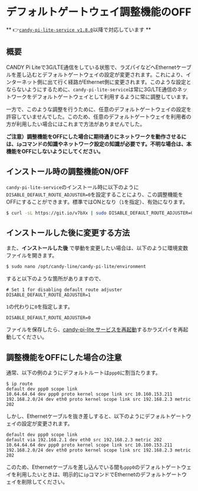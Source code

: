 <!-- toc -->

# デフォルトゲートウェイ調整機能のOFF

** 👉[`candy-pi-lite-service v1.8.0`](https://forums.candy-line.io/t/v1-8-0)以降で対応しています **

## 概要

CANDY Pi Liteで3G/LTE通信をしている状態で、ラズパイなどへEthernetケーブルを差し込むとデフォルトゲートウェイの設定が変更されます。これにより、インターネット側に出て行く経路がEthernet側に変更されます。このような設定とならないようにするために、`candy-pi-lite-service`は常に3G/LTE通信のネットワークをデフォルトゲートウェイとして利用するように常に調整しています。

一方で、このような調整を行うために、任意のデフォルトゲートウェイの設定を許容していませんでした。このため、任意のデフォルトゲートウェイを利用者の方が利用したい場合にはこれまで方法がありませんでした。

**ご注意）調整機能をOFFにした場合に期待通りにネットワークを動作させるには、`ip`コマンドの知識やネットワーク設定の知識が必要です。不明な場合は、本機能をOFFにしないようにしてください。**

## インストール時の調整機能ON/OFF

`candy-pi-lite-service`のインストール時に以下のように`DISABLE_DEFAULT_ROUTE_ADJUSTER=0`を設定することにより、この調整機能をOFFにすることができます。標準ではONとなり（`1`を指定）、有効になります。

```bash
$ curl -sL https://git.io/v7bXx | sudo DISABLE_DEFAULT_ROUTE_ADJUSTER=0 BOOT_APN=<apn名> bash
```

## インストールした後に変更する方法

また、**インストールした後** で挙動を変更したい場合は、以下のように環境変数ファイルを開きます。

```bash
$ sudo nano /opt/candy-line/candy-pi-lite/environment
```

すると以下のような箇所がありますので、
```
# Set 1 for disabling default route adjuster
DISABLE_DEFAULT_ROUTE_ADJUSTER=1
```

`1`の代わりに`0`を指定します。
```
DISABLE_DEFAULT_ROUTE_ADJUSTER=0
```
ファイルを保存したら、[candy-pi-lite サービスを再起動](/service/restart.md)するかラズパイを再起動してください。

## 調整機能をOFFにした場合の注意

通常、以下の例のようにデフォルトルートは`ppp0`に割当たります。

```
$ ip route
default dev ppp0 scope link
10.64.64.64 dev ppp0 proto kernel scope link src 10.160.153.211
192.168.2.0/24 dev eth0 proto kernel scope link src 192.168.2.3 metric 202
```

しかし、Ethernetケーブルを抜き差しすると、以下のようにデフォルトゲートウェイの設定が変更されます。

```
default dev ppp0 scope link
default via 192.168.2.1 dev eth0 src 192.168.2.3 metric 202
10.64.64.64 dev ppp0 proto kernel scope link src 10.160.153.211
192.168.2.0/24 dev eth0 proto kernel scope link src 192.168.2.3 metric 202
```

このため、Ethernetケーブルを差し込んでいる間も`ppp0`のデフォルトゲートウェイを利用したいときは、明示的に`ip`コマンドでEthernetのデフォルトゲートウェイを削除してください。
